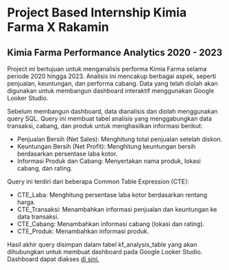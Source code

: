 # Project Based Internship Kimia Farma X Rakamin

## Kimia Farma Performance Analytics 2020 - 2023

Project ini bertujuan untuk menganalisis performa Kimia Farma selama periode 2020 hingga 2023. Analisis ini mencakup berbagai aspek, seperti penjualan, keuntungan, dan performa cabang. Data yang telah diolah akan digunakan untuk membangun dashboard interaktif menggunakan Google Looker Studio.

Sebelum membangun dashboard, data dianalisis dan diolah menggunakan query SQL. Query ini membuat tabel analisis yang menggabungkan data transaksi, cabang, dan produk untuk menghasilkan informasi berikut:
- Penjualan Bersih (Net Sales): Menghitung total penjualan setelah diskon.
- Keuntungan Bersih (Net Profit): Menghitung keuntungan bersih berdasarkan persentase laba kotor.
- Informasi Produk dan Cabang: Menyertakan nama produk, lokasi cabang, dan rating.

Query ini terdiri dari beberapa Common Table Expression (CTE):

- CTE_Laba: Menghitung persentase laba kotor berdasarkan rentang harga.
- CTE_Transaksi: Menambahkan informasi penjualan dan keuntungan ke data transaksi.
- CTE_Cabang: Menambahkan informasi cabang (lokasi dan rating).
- CTE_Produk: Menambahkan informasi produk.

Hasil akhir query disimpan dalam tabel kf_analysis_table yang akan dihubungkan untuk membuat dashboard pada Google Looker Studio. Dashboard dapat diakses [di sini.](https://lookerstudio.google.com/reporting/9d167a6d-4e7d-49fe-b368-96aaebd0fb90)
